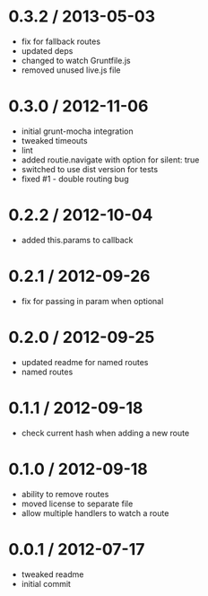 
0.3.2 / 2013-05-03
==================

  * fix for fallback routes
  * updated deps
  * changed to watch Gruntfile.js
  * removed unused live.js file

0.3.0 / 2012-11-06
==================

  * initial grunt-mocha integration
  * tweaked timeouts
  * lint
  * added routie.navigate with option for silent: true
  * switched to use dist version for tests
  * fixed #1 - double routing bug

0.2.2 / 2012-10-04
==================

  * added this.params to callback

0.2.1 / 2012-09-26
==================

  * fix for passing in param when optional

0.2.0 / 2012-09-25
==================

  * updated readme for named routes
  * named routes

0.1.1 / 2012-09-18
==================

  * check current hash when adding a new route

0.1.0 / 2012-09-18
==================

  * ability to remove routes
  * moved license to separate file
  * allow multiple handlers to watch a route

0.0.1 / 2012-07-17
==================

  * tweaked readme
  * initial commit

